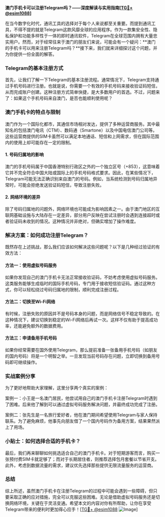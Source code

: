 **澳门手机卡可以注册Telegram吗？——深度解读与实用指南[[TG💪+ @esim1088](https://t.me/s/esim1088)]**

在当今数字化时代，通讯工具的选择对于每个人来说都至关重要。而提到通讯工具，不得不提的就是Telegram这款风靡全球的应用程序。作为一款集安全性、隐私保护和功能多样性于一体的即时通讯软件，Telegram在全球范围内拥有大量忠实用户。然而，对于经常往来于澳门的朋友们来说，可能会有一个疑问：**澳门的手机卡可以用来注册Telegram吗？**接下来，我们就来详细探讨这个问题，并为你提供一份全面的解答。

### Telegram的基本注册方式

首先，让我们了解一下Telegram的基本注册流程。通常情况下，Telegram支持通过手机号码进行注册。也就是说，你需要一个有效的手机号码来接收验证码短信，从而完成账户创建。这种注册方式简单快捷，是大多数用户的首选。不过，问题来了：如果这个手机号码来自澳门，是否也能顺利使用呢？

### 澳门手机卡的特点与限制

澳门作为一个国际化都市，其通信市场相对发达，提供了多种运营商服务。其中最知名的包括澳门电讯（CTM）、数码通（Smartone）以及中国电信澳门公司等。这些运营商提供的SIM卡虽然可以满足本地通话、短信和上网需求，但在国际范围内的使用上却可能存在一定的限制。

#### 1. **号码归属地的影响**
澳门的手机号码属于中国香港特别行政区之外的一个独立区号（+853），这意味着它并不完全符合中国大陆或国际上的手机号码格式要求。因此，在某些情况下，Telegram可能无法正确识别来自澳门的号码。例如，当系统检测到号码归属地异常时，可能会拒绝发送验证码短信，导致注册失败。

#### 2. **网络环境的差异**
除了号码归属地的问题外，网络环境也可能成为影响因素之一。由于澳门地区的互联网基础设施与大陆存在一定差异，部分用户反映在尝试注册时会遇到连接超时或者验证码未收到的情况。这种情况并非绝对，但确实增加了操作难度。

### 解决方案：如何成功注册Telegram？

既然存在上述挑战，那么我们应该如何解决这些问题呢？以下是几种经过验证的有效方法：

#### 方法一：使用虚拟号码服务
如果你发现自己的澳门手机卡无法正常接收验证码，不妨考虑使用虚拟号码服务。这类服务能够生成临时的国际手机号码，专门用于接收短信验证码。通过这种方式，你可以轻松绕过号码归属地的限制，顺利完成注册过程。

#### 方法二：切换至Wi-Fi网络
有时候，注册失败的原因并不是号码本身的问题，而是网络信号不稳定导致的。在这种情况下，建议切换到稳定的Wi-Fi网络后再试一次。这样不仅有助于提高成功率，还能避免额外的数据费用。

#### 方法三：申请备用手机号码
如果你经常需要在国外使用Telegram，那么提前准备一张备用手机号码（如朋友的国内号码）将是一个明智之举。一旦发现当前号码存在问题，立即切换到备用号码即可继续操作。

### 实战案例分享

为了更好地帮助大家理解，这里分享两个真实的案例：

案例一：小王是一名澳门居民，他尝试用自己的澳门手机卡注册Telegram时遇到了困难。后来他了解到可以通过虚拟号码服务解决问题，并最终成功完成了注册。

案例二：张先生是一名旅行爱好者，他在澳门期间希望使用Telegram与家人保持联系。为了避免麻烦，他事先向朋友借了一个国内号码作为备用方案，结果果然派上了用场。

### 小贴士：如何选择合适的手机卡？

最后，我们再来聊聊如何挑选适合自己的澳门手机卡。对于短期游客而言，购买一张预付费SIM卡就足够了；而对于长期居住者，则推荐选择包月套餐以节省开支。此外，考虑到数据流量的需求，建议优先选择那些提供无限流量服务的运营商。

### 总结

综上所述，虽然澳门手机卡在注册Telegram的过程中可能会遇到一些障碍，但只要采取正确的应对措施，完全可以克服这些困难。无论是借助虚拟号码服务还是切换网络环境，关键在于灵活变通。希望本文的内容对你有所帮助，让你在享受Telegram带来的便利时更加得心应手！[[TG💪+ @esim1088](https://t.me/s/esim1088) ![Image](https://i.postimg.cc/4NQfJmqS/Snipaste-2025-05-13-00-14-12.png)]
